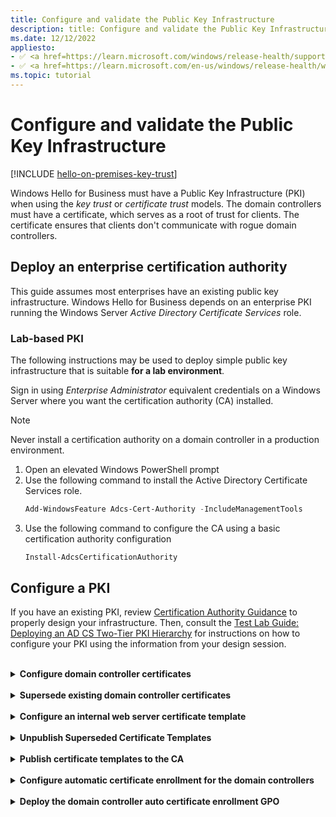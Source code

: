 ```yaml
---
title: Configure and validate the Public Key Infrastructure
description: title: Configure and validate the Public Key Infrastructure when deploying Windows Hello for Business in a key trust model.
ms.date: 12/12/2022
appliesto: 
- ✅ <a href=https://learn.microsoft.com/windows/release-health/supported-versions-windows-client target=_blank>Windows 10 and later</a>
- ✅ <a href=https://learn.microsoft.com/en-us/windows/release-health/windows-server-release-info target=_blank>Windows Server 2016 and later</a>
ms.topic: tutorial
---
```

# Configure and validate the Public Key Infrastructure

[!INCLUDE [hello-on-premises-key-trust](../../includes/hello-on-premises-key-trust.md)]

Windows Hello for Business must have a Public Key Infrastructure (PKI) when using the *key trust* or *certificate trust* models. The domain controllers must have a certificate, which serves as a root of trust for clients. The certificate ensures that clients don't communicate with rogue domain controllers.

## Deploy an enterprise certification authority

This guide assumes most enterprises have an existing public key infrastructure. Windows Hello for Business depends on an enterprise PKI running the Windows Server *Active Directory Certificate Services* role.

### Lab-based PKI

The following instructions may be used to deploy simple public key infrastructure that is suitable **for a lab environment**.

Sign in using *Enterprise Administrator* equivalent credentials on a Windows Server where you want the certification authority (CA) installed.

>[!NOTE]
>Never install a certification authority on a domain controller in a production environment.

1. Open an elevated Windows PowerShell prompt
1. Use the following command to install the Active Directory Certificate Services role.
    ```PowerShell
    Add-WindowsFeature Adcs-Cert-Authority -IncludeManagementTools
    ```
3. Use the following command to configure the CA using a basic certification authority configuration
    ```PowerShell
    Install-AdcsCertificationAuthority
    ```

## Configure a PKI

If you have an existing PKI, review [Certification Authority Guidance](/previous-versions/windows/it-pro/windows-server-2012-R2-and-2012/hh831574(v=ws.11)) to properly design your infrastructure.  Then, consult the [Test Lab Guide: Deploying an AD CS Two-Tier PKI Hierarchy](/previous-versions/windows/it-pro/windows-server-2012-R2-and-2012/hh831348(v=ws.11)) for instructions on how to configure your PKI using the information from your design session.

<br>
<details>
<summary><b>Configure domain controller certificates</b></summary>

Clients must trust the domain controllers, and to it each domain controller must have a *Kerberos Authentication* certificate. Installing a certificate on the domain controllers enables the Key Distribution Center (KDC) to prove its identity to other members of the domain. The certificates provide clients a root of trust external to the domain, namely the *enterprise certification authority*.

Domain controllers automatically request a domain controller certificate (if published) when they discover an enterprise CA is added to Active Directory. However, certificates based on the Domain Controller and Domain Controller Authentication certificate templates don't include the *KDC Authentication* object identifier (OID), which was later added to the Kerberos RFC. Therefore, domain controllers need to request a certificate based on the *Kerberos Authentication* certificate template.

By default, the Active Directory CA provides and publishes the *Kerberos Authentication* certificate template. The cryptography configuration included in the template is based on older and less performant cryptography APIs. To ensure domain controllers request the proper certificate with the best available cryptography, use the *Kerberos Authentication* certificate template as a *baseline* to create an updated domain controller certificate template.

Sign in to a CA or management workstations with *Domain Admintistrator* equivalent credentials.

1. Open the **Certification Authority** management console
1. Right-click **Certificate Templates > Manage**
1. In the **Certificate Template Console**, right-click the **Kerberos Authentication** template in the details pane and select **Duplicate Template**
1. On the **Compatibility** tab:
   - Clear the **Show resulting changes** check box
   - Select **Windows Server 2016** from the **Certification Authority** list
   - Select **Windows 10 / Windows Server 2016** from the **Certificate Recipient** list
1. On the **General** tab
   - Type *Domain Controller Authentication (Kerberos)* in Template display name
   - Adjust the validity and renewal period to meet your enterprise's needs
   > [!NOTE]
   > If you use different template names, you'll need to remember and substitute these names in different portions of the lab.
1. On the **Subject Name** tab:
   - Select the **Build from this Active Directory information** button if it isn't already selected
   - Select **None** from the **Subject name format** list
   - Select **DNS name** from the **Include this information in alternate subject** list
   - Clear all other items
1. On the **Cryptography** tab:
   - select **Key Storage Provider** from the **Provider Category** list
   - Select **RSA** from the **Algorithm name** list
   - Type *2048* in the **Minimum key size** text box
   - Select **SHA256** from the **Request hash** list
1. Select **OK**
1. Close the console

</details>


<br>
<details>
<summary><b>Supersede existing domain controller certificates</b></summary>

The domain controllers may have an existing domain controller certificate. The Active Directory Certificate Services provides a default certificate template for domain controllers called *domain controller certificate*. Later releases of Windows Server provided a new certificate template called *domain controller authentication certificate*. These certificate templates were provided prior to the update of the Kerberos specification that stated Key Distribution Centers (KDCs) performing certificate authentication needed to include the *KDC Authentication* extension. 

The *Kerberos Authentication* certificate template is the most current certificate template designated for domain controllers, and should be the one you deploy to all your domain controllers.\
The *autoenrollment* feature allows to replace the domain controller certificates. Use the following configuration to replace older domain controller certificates with new ones, using the *Kerberos Authentication* certificate template.

Sign in to a CA or management workstations with *Enterprise Administrator* equivalent credentials.

1. Open the **Certification Authority** management console
1. Right-click **Certificate Templates > Manage**
1. In the **Certificate Template Console**, right-click the *Domain Controller Authentication (Kerberos)* (or the name of the certificate template you created in the previous section) template in the details pane and select **Properties**
1. Select the **Superseded Templates** tab. Select **Add**
1. From the **Add Superseded Template** dialog, select the *Domain Controller* certificate template and select **OK > Add**
1. From the **Add Superseded Template** dialog, select the *Domain Controller Authentication* certificate template and select **OK**
1. From the **Add Superseded Template** dialog, select the *Kerberos Authentication* certificate template and select **OK**
1. Add any other enterprise certificate templates that were previously configured for domain controllers to the **Superseded Templates** tab
1. Select **OK** and close the **Certificate Templates** console

The certificate template is configured to supersede all the certificate templates provided in the certificate templates superseded templates list. However, the certificate template and the superseding of certificate templates isn't active until the certificate template is published to one or more certificate authorities.

</details>

<br>
<details>
<summary><b>Configure an internal web server certificate template</b></summary>

Windows clients use the https protocol when communicating with Active Directory Federation Services (AD FS). To meet this need, you must issue a server authentication certificate to all the nodes in the AD FS farm. On-premises deployments can use a server authentication certificate issued by their enterprise PKI. You must configure a server authentication certificate template so the host running theAD FS can request the certificate.

Sign in to a CA or management workstations with *Domain Administrator* equivalent credentials.

1. Open the **Certification Authority** management console
1. Right-click **Certificate Templates** and select **Manage**
1. In the **Certificate Template Console**, right-click the **Web Server** template in the details pane and select **Duplicate Template**
1. On the **Compatibility** tab:
   - Clear the **Show resulting changes** check box
   - Select **Windows Server 2016** from the **Certification Authority** list
   - Select **Windows 10 / Windows Server 2016** from the **Certificate Recipient** list
1. On the **General** tab:
   - Type *Internal Web Server* in **Template display name**
   - Adjust the validity and renewal period to meet your enterprise's needs
   > [!NOTE]
   > If you use different template names, you'll need to remember and substitute these names in different portions of the lab.
1. On the **Request Handling** tab, select **Allow private key to be exported**
1. On the **Subject** tab, select the **Supply in the request** button if it isn't already selected
1. On the **Security** tab:
   - Select **Add**
   - Type **Domain Computers** in the **Enter the object names to select** box
   - Select **OK**
   - Select the **Allow** check box next to the **Enroll** permission
1. On the **Cryptography** tab:
   - Select **Key Storage Provider** from the **Provider Category** list
   - Select **RSA** from the **Algorithm name** list
   - Type *2048* in the **Minimum key size** text box
   - Select **SHA256** from the **Request hash** list
   - Select **OK**
1. Close the console

</details>

<br>
<details>
<summary><b>Unpublish Superseded Certificate Templates</b></summary>

The certification authority only issues certificates based on published certificate templates. For security, it's a good practice to unpublish certificate templates that the CA isn't configured to issue. This includes the pre-published certificate template from the role installation and any superseded certificate templates.

The newly created *domain controller authentication* certificate template supersedes previous domain controller certificate templates. Therefore, you need to unpublish these certificate templates from all issuing certificate authorities.

Sign in to the CA or management workstation with *Enterprise Administrator* equivalent credentials.

1. Open the **Certification Authority** management console
1. Expand the parent node from the navigation pane > **Certificate Templates**
1. Right-click the *Domain Controller* certificate template and select **Delete**. Select **Yes** on the **Disable certificate templates** window
1. Repeat step 3 for the *Domain Controller Authentication* and *Kerberos Authentication* certificate templates

</details>

<br>
<details>
<summary><b>Publish certificate templates to the CA</b></summary>

A certification authority can only issue certificates for certificate templates that are published to it. If you have more than one CA, and you want more CAs to issue certificates based on the certificate template, then you must publish the certificate template to them.

Sign in to the CA or management workstations with **Enterprise Admin** equivalent credentials.

1. Open the **Certification Authority** management console
1. Expand the parent node from the navigation pane
1. Select **Certificate Templates** in the navigation pane
1. Right-click the **Certificate Templates** node. Select **New > Certificate Template** to issue
1. In the **Enable Certificates Templates** window, select the *Domain Controller Authentication (Kerberos)*, and *Internal Web Server* templates you created in the previous steps. Select **OK** to publish the selected certificate templates to the certification authority
1. If you published the *Domain Controller Authentication (Kerberos)* certificate template, then unpublish the certificate templates you included in the superseded templates list
   - To unpublish a certificate template, right-click the certificate template you want to unpublish and select **Delete**. Select **Yes** to confirm the operation
1. Close the console

</details>

<br>
<details>
<summary><b>Configure automatic certificate enrollment for the domain controllers</b></summary>

Domain controllers automatically request a certificate from the *Domain controller certificate* template. However, domain controllers are unaware of newer certificate templates or superseded configurations on certificate templates. To continue automatic enrollment and renewal of domain controller certificates, create and configure a Group Policy Object (GPO) for automatic certificate enrollment, linking the Group Policy object to the *Domain Controllers* Organizational Unit (OU).

1. Open the **Group Policy Management Console** (gpmc.msc)
1. Expand the domain and select the **Group Policy Object** node in the navigation pane
1. Right-click **Group Policy object** and select **New**
1. Type *Domain Controller Auto Certificate Enrollment* in the name box and select **OK**
1. Right-click the **Domain Controller Auto Certificate Enrollment** Group Policy object and select **Edit**
1. In the navigation pane, expand **Policies** under **Computer Configuration**
1. Expand **Windows Settings > Security Settings > Public Key Policies**
1. In the details pane, right-click **Certificate Services Client - Auto-Enrollment** and select **Properties**
1. Select **Enabled** from the **Configuration Model** list
1. Select the **Renew expired certificates, update pending certificates, and remove revoked certificates** check box
1. Select the **Update certificates that use certificate templates** check box
1. Select **OK**
1. Close the **Group Policy Management Editor**

</details>

<br>
<details>
<summary><b>Deploy the domain controller auto certificate enrollment GPO</b></summary>

Sign in to domain controller or management workstations with *Domain Administrator* equivalent credentials.

1. Start the **Group Policy Management Console** (gpmc.msc)
1. In the navigation pane, expand the domain and expand the node with the Active Directory domain name. Right-click the **Domain Controllers** organizational unit and select **Link an existing GPO…**
1. In the **Select GPO** dialog box, select *Domain Controller Auto Certificate Enrollment* or the name of the domain controller certificate enrollment Group Policy object you previously created
1. Select **OK**

## Validate the configuration

Windows Hello for Business is a distributed system, which on the surface appears complex and difficult. The key to a successful Windows Hello for Business deployment is to validate phases of work prior to moving to the next phase.

You want to confirm your domain controllers enroll the correct certificates and not any unnecessary (superseded) certificate templates. You need to check each domain controller that autoenrollment for the computer occurred.

### Use the event logs

Sign in to domain controller or management workstations with *Domain Administrator* equivalent credentials.

1. Using the Event Viewer, navigate to the **Application and Services > Microsoft > Windows > CertificateServices-Lifecycles-System** event log
1. Look for an event indicating a new certificate enrollment (autoenrollment):
   - The details of the event include the certificate template on which the certificate was issued
   - The name of the certificate template used to issue the certificate should match the certificate template name included in the event
   - The certificate thumbprint and EKUs for the certificate are also included in the event
   - The EKU needed for proper Windows Hello for Business authentication is Kerberos Authentication, in addition to other EKUs provide by the certificate template

Certificates superseded by your new domain controller certificate generate an archive event in the event log. The archive event contains the certificate template name and thumbprint of the certificate that was superseded by the new certificate.

### Certificate Manager

You can use the Certificate Manager console to validate the domain controller has the properly enrolled certificate based on the correct certificate template with the proper EKUs. Use **certlm.msc** to view certificate in the local computers certificate stores. Expand the **Personal** store and view the certificates enrolled for the computer. Archived certificates don't appear in Certificate Manager.

### Certutil.exe

You can use `certutil.exe` command to view enrolled certificates in the local computer. Certutil shows enrolled and archived certificates for the local computer. From an elevated command prompt, run `certutil.exe -q -store my` to view locally enrolled certificates.

To view detailed information about each certificate in the store, use `certutil.exe -q -v -store my` to validate automatic certificate enrollment enrolled the proper certificates.

### Troubleshooting

Windows triggers automatic certificate enrollment for the computer during boot, and when Group Policy updates. You can refresh Group Policy from an elevated command prompt using `gpupdate.exe /force`.

Alternatively, you can forcefully trigger automatic certificate enrollment using `certreq.exe -autoenroll -q` from an elevated command prompt.

Use the event logs to monitor certificate enrollment and archive. Review the configuration, such as publishing certificate templates to issuing certification authority and the allow auto enrollment permissions.

> [!div class="nextstepaction"]
> [Next: prepare and deploy AD FS >](hello-key-trust-adfs.md)
